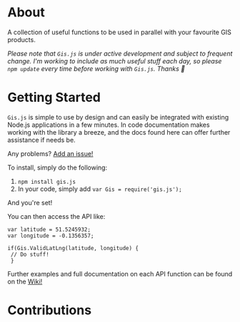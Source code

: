 # About

A collection of useful functions to be used in parallel with your favourite GIS products. 

*Please note that `Gis.js` is under active development and subject to frequent change. I'm working to include as much useful stuff each day, so please `npm update` every time before working with `Gis.js`. Thanks 💖* 

# Getting Started

`Gis.js` is simple to use by design and can easily be integrated with existing Node.js applications in a few minutes.
In code documentation makes working with the library a breeze, and the docs found here can offer further assistance if needs be.

Any problems? [Add an issue!](https://github.com/james-gould/GIS.js/issues)

To install, simply do the following:

1. `npm install gis.js`
2. In your code, simply add `var Gis = require('gis.js');`

And you're set!

You can then access the API like:

```
var latitude = 51.5245932;
var longitude = -0.1356357;

if(Gis.ValidLatLng(latitude, longitude) {
 // Do stuff!
 }
 ```
 
 Further examples and full documentation on each API function can be found on the [Wiki!](https://github.com/james-gould/GIS.js/wiki)

# Contributions

